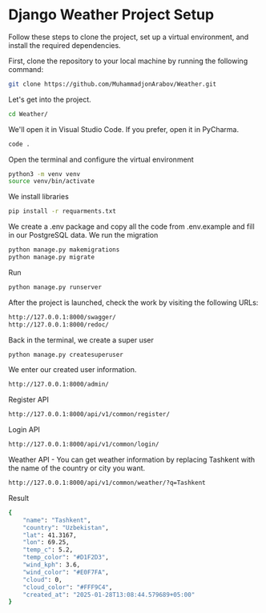 # Django Weather Project Setup

Follow these steps to clone the project, set up a virtual environment, and install the required dependencies.


First, clone the repository to your local machine by running the following command:

```bash
git clone https://github.com/MuhammadjonArabov/Weather.git
```
Let's get into the project.
```bash
cd Weather/
```
We'll open it in Visual Studio Code. If you prefer, open it in PyCharma.
```bash
code .
```
Open the terminal and configure the virtual environment
```bash
python3 -m venv venv
source venv/bin/activate
```
We install libraries
```bash
pip install -r requarments.txt
```
We create a .env package and copy all the code from .env.example and fill in our PostgreSQL data.
We run the migration
```bash
python manage.py makemigrations
python manage.py migrate
```
Run
```bash
python manage.py runserver
```
After the project is launched, check the work by visiting the following URLs:
```bash
http://127.0.0.1:8000/swagger/
http://127.0.0.1:8000/redoc/
```
Back in the terminal, we create a super user
```bash
python manage.py createsuperuser
```
We enter our created user information.
```bash
http://127.0.0.1:8000/admin/
```
Register API
```bash
http://127.0.0.1:8000/api/v1/common/register/
```
Login API
```bash
http://127.0.0.1:8000/api/v1/common/login/
```
Weather API - You can get weather information by replacing Tashkent with the name of the country or city you want.
```bash
http://127.0.0.1:8000/api/v1/common/weather/?q=Tashkent
```
Result
```bash
{
    "name": "Tashkent",
    "country": "Uzbekistan",
    "lat": 41.3167,
    "lon": 69.25,
    "temp_c": 5.2,
    "temp_color": "#D1F2D3",
    "wind_kph": 3.6,
    "wind_color": "#E0F7FA",
    "cloud": 0,
    "cloud_color": "#FFF9C4",
    "created_at": "2025-01-28T13:08:44.579689+05:00"
}
```



